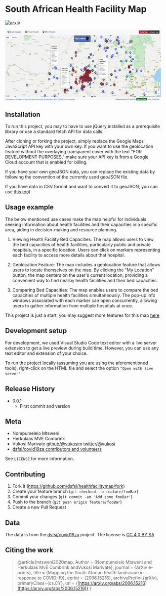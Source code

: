 # South African Health Facility Map
[![arxiv](https://img.shields.io/badge/cs.CY-arXiv%3A2006.15216-B31B1B.svg)](https://arxiv.org/abs/2006.15216)

![](images/updatedmap.png)

## Installation

To run this project, you may to have to use jQuery installed as a prerequisite library or use a standard fetch API for data calls. 

After cloning or forking the project, simply replace the Google Maps JavaScript API key with your own key. If you want to use the geolocation feature without the overlaying transparent cover with the text "FOR DEVELOPMENT PURPOSES," make sure your API key is from a Google Cloud account that is enabled for billing.

If you have your own geoJSON data, you can replace the existing data by following the convention of the currently used geoJSON file.

If you have data in CSV format and want to convert it to geoJSON, you can use [this tool](https://www.convertcsv.com/csv-to-geojson.htm)  

## Usage example

The below mentioned use cases make the map helpful for individuals seeking information about health facilities and their capacities in a specific area, aiding in decision-making and resource planning.

1. Viewing Health Facility Bed Capacities: The map allows users to view the bed capacities of health facilities, particularly public and private hospitals, in a specific location. Users can click on markers representing each facility to access more details about that hospital. 

2. Geolocation Feature: The map includes a geolocation feature that allows users to locate themselves on the map. By clicking the "My Location" button, the map centers on the user's current location, providing a convenient way to find nearby health facilities and their bed capacities.

3. Comparing Bed Capacities: The map enables users to compare the bed capacities of multiple health facilities simultaneously. The pop-up info windows associated with each marker can open concurrently, allowing users to gather information from multiple hospitals at once.

This project is just a start, you may suggest more features for this map [here](https://docs.google.com/forms/d/e/1FAIpQLSeMm5zm-syGnw-l06QV2q6caFtNldS3nBsAoIPzs3G2e4-ncg/viewform)


## Development setup

For development, we used Visual Studio Code text editor with a live server extension to get a live preview during build time. However, you can use any text editor and extension of your choice.

To run the project locally (assuming you are using the aforementioned tools), right-click on the HTML file and select the option `"Open with live server" `

## Release History

* 0.0.1
    * First commit and version

## Meta

- Nompumelelo Mtsweni
- Herkulaas MVE Combrink
- Vukosi Marivate [github/@vukosim](https://github.com/vukosim) [twitter/@vukosi](https://twitter.com/vukosi)
- [dsfsi/covid19za contributors and volunteers](https://github.com/dsfsi/covid19za)

See ``LICENSE`` for more information.

## Contributing

1. Fork it (<https://github.com/dsfsi/healthfacilitymap/fork>)
2. Create your feature branch (`git checkout -b feature/fooBar`)
3. Commit your changes (`git commit -am 'Add some fooBar'`)
4. Push to the branch (`git push origin feature/fooBar`)
5. Create a new Pull Request

## Data
The data is from the [dsfsi/covid19za](https://github.com/dsfsi/covid19za) project. The license is [CC 4.0 BY SA](https://github.com/dsfsi/covid19za/blob/master/data/LICENSE.md)

## Citing the work

>@article{mtsweni2020map,
	Author = {Nompumelelo Mtsweni and Herkulaas MvE Combrink andVukosi Marivate},
	journal = {ArXiv e-prints},
	title = {Mapping the South African health landscape in response to COVID-19},
   eprint = {2006.15216},
   archivePrefix={arXiv}, 
   primaryClass={cs.CY}, 
   url = {[https://arxiv.org/abs/2006.15216](https://arxiv.org/abs/2006.15216)}
}



